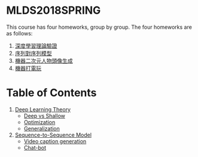 # MLDS2018SPRING
This course has four homeworks, group by group.
The four homeworks are as follows:
  1. [深度學習理論驗證](https://github.com/JasonYao81000/MLDS2018SPRING/tree/master/hw1)
  2. [序列對序列模型](https://github.com/JasonYao81000/MLDS2018SPRING/tree/master/hw2)
  3. [機器二次元人物頭像生成](https://github.com/JasonYao81000/MLDS2018SPRING/tree/master/hw3)
  4. [機器打電玩](https://github.com/JasonYao81000/MLDS2018SPRING/tree/master/hw4)

# Table of Contents
<!--ts-->
   1. [Deep Learning Theory](https://github.com/JasonYao81000/MLDS2018SPRING/tree/master/hw1#mlds2018springhw1)
      * [Deep vs Shallow](https://github.com/JasonYao81000/MLDS2018SPRING/tree/master/hw1#1-deep-vs-shallow)
      * [Optimization](https://github.com/JasonYao81000/MLDS2018SPRING/tree/master/hw1#2-optimization)
      * [Generalization](https://github.com/JasonYao81000/MLDS2018SPRING/tree/master/hw1#3-generalization)
   2. [Sequence-to-Sequence Model](https://github.com/JasonYao81000/MLDS2018SPRING/tree/master/hw2#mlds2018springhw2)
      * [Video caption generation](https://github.com/JasonYao81000/MLDS2018SPRING/tree/master/hw2/hw2_1)
      * [Chat-bot](https://github.com/JasonYao81000/MLDS2018SPRING/tree/master/hw2/hw2_1#mlds2018springhw2hw2_1)
<!--te-->

